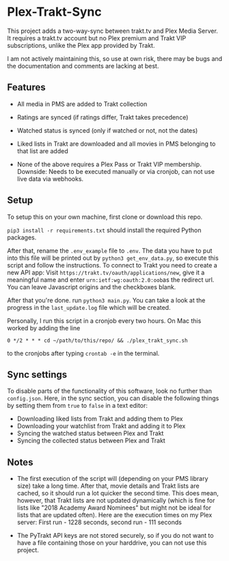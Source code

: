 # Plex-Trakt-Sync
This project adds a two-way-sync between trakt.tv and Plex Media Server. It requires a trakt.tv account but no Plex premium and Trakt VIP subscriptions, unlike the Plex app provided by Trakt.

I am not actively maintaining this, so use at own risk, there may be bugs and the documentation and comments are lacking at best.

## Features

 - All media in PMS are added to Trakt collection

 - Ratings are synced (if ratings differ, Trakt takes precedence)

 - Watched status is synced (only if watched or not, not the dates)

 - Liked lists in Trakt are downloaded and all movies in PMS belonging to that list are added

 - None of the above requires a Plex Pass or Trakt VIP membership. Downside: Needs to be executed manually or via cronjob, can not use live data via webhooks.

## Setup
To setup this on your own machine, first clone or download this repo.

`pip3 install -r requirements.txt` should install the required Python packages.

After that, rename the `.env_example` file to `.env`. The data you have to put into this file will be printed out by `python3 get_env_data.py`, so execute this script and follow the instructions. To connect to Trakt you need to create a new API app: Visit `https://trakt.tv/oauth/applications/new`, give it a meaningful name and enter `urn:ietf:wg:oauth:2.0:oob`as the redirect url. You can leave Javascript origins and the checkboxes blank.

After that you're done. run `python3 main.py`. You can take a look at the progress in the `last_update.log` file which will be created. 

Personally, I run this script in a cronjob every two hours. On Mac this worked by adding the line

`0 */2 * * * cd ~/path/to/this/repo/ && ./plex_trakt_sync.sh`

to the cronjobs after typing `crontab -e` in the terminal.

## Sync settings
To disable parts of the functionality of this software, look no further than `config.json`. Here, in the sync section, you can disable the following things by setting them from `true` to `false` in a text editor:

 - Downloading liked lists from Trakt and adding them to Plex
 - Downloading your watchlist from Trakt and adding it to Plex
 - Syncing the watched status between Plex and Trakt
 - Syncing the collected status between Plex and Trakt

## Notes

 - The first execution of the script will (depending on your PMS library size) take a long time. After that, movie details and Trakt lists are cached, so it should run a lot quicker the second time. This does mean, however, that Trakt lists are not updated dynamically (which is fine for lists like "2018 Academy Award Nominees" but might not be ideal for lists that are updated often). Here are the execution times on my Plex server: First run - 1228 seconds, second run - 111 seconds

 - The PyTrakt API keys are not stored securely, so if you do not want to have a file containing those on your harddrive, you can not use this project.
